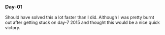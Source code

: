 ### Day-01

Should have solved this a lot faster than I did. Although I was pretty burnt out after getting stuck on day-7 2015 and thought this would be a nice quick victory.